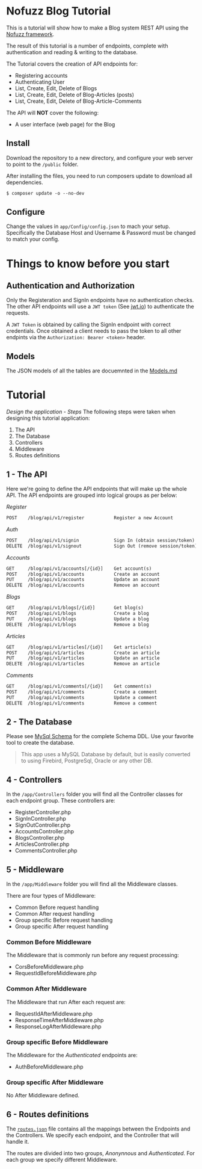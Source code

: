 # Nofuzz Blog Tutorial
This is a tutorial will show how to make a Blog system REST API using the [Nofuzz framework](https://github.com/Celarius/nofuzz-framework).

The result of this tutorial is a number of endpoints, complete with authentication and reading & writing to the database.

The Tutorial covers the creation of API endpoints for:
- Registering accounts
- Authenticating User
- List, Create, Edit, Delete of Blogs
- List, Create, Edit, Delete of Blog-Articles (posts)
- List, Create, Edit, Delete of Blog-Article-Comments

The API will __NOT__ cover the following:
- A user interface (web page) for the Blog

## Install
Download the repository to a new directory, and configure your web server to point to the `/public` folder.

After installing the files, you need to run composers update to download all dependencies.
```txt
$ composer update -o --no-dev
```

## Configure
Change the values in `app/Config/config.json` to mach your setup. Specifically the Database Host and Username & Password must be changed to match your config.


# Things to know before you start

## Authentication and Authorization
Only the Registeration and SignIn endpoints have no authentication checks. The other API endpoints will use a `JWT token` (See [jwt.io](https://jwt.io)) to authenticate the requests.

A `JWT Token` is obtained by calling the SignIn endpoint with correct credentials. Once obtained a client needs to pass the token to all other endpints via the `Authorization: Bearer <token>` header.

## Models
The JSON models of all the tables are docuemnted in the [Models.md](doc/models.md)


# Tutorial
*Design the application - Steps*
The following steps were taken when designing this tutorial application:

1. The API
2. The Database
3. Controllers
4. Middleware
5. Routes definitions


## 1 - The API
Here we're going to define the API endpoints that will make up the whole API. The API endpoints are grouped into logical groups as per below:

*Register*
```txt
POST    /blog/api/v1/register           Register a new Account
```
*Auth*
```txt
POST    /blog/api/v1/signin             Sign In (obtain session/token)
DELETE  /blog/api/v1/signout            Sign Out (remove session/token)
```
*Accounts*
```txt
GET     /blog/api/v1/accounts[/{id}]    Get account(s) 
POST    /blog/api/v1/accounts           Create an account
PUT     /blog/api/v1/accounts           Update an account
DELETE  /blog/api/v1/accounts           Remove an account
```
*Blogs*
```txt
GET     /blog/api/v1/blogs[/{id}]       Get blog(s)
POST    /blog/api/v1/blogs              Create a blog
PUT     /blog/api/v1/blogs              Update a blog
DELETE  /blog/api/v1/blogs              Remove a blog
```
*Articles*
```txt
GET     /blog/api/v1/articles[/{id}]    Get article(s)
POST    /blog/api/v1/articles           Create an article
PUT     /blog/api/v1/articles           Update an article
DELETE  /blog/api/v1/articles           Remove an article
```
*Comments*
```txt
GET     /blog/api/v1/comments[/{id}]    Get comment(s)
POST    /blog/api/v1/comments           Create a comment
PUT     /blog/api/v1/comments           Update a comment
DELETE  /blog/api/v1/comments           Remove a comment
```


## 2 - The Database
Please see [MySql Schema](doc/schema.mysql.sql) for the complete Schema DDL. Use your favorite tool to create the database.

> This app uses a MySQL Database by default, but is easily converted to using Firebird, PostgreSql, Oracle or any other DB.

## 4 - Controllers
In the `/app/Controllers` folder you will find all the Controller classes for each endpoint group. These controllers are:
- RegisterController.php
- SignInController.php
- SignOutController.php
- AccountsController.php
- BlogsController.php
- ArticlesController.php
- CommentsController.php

## 5 - Middleware
In the `/app/Middleware` folder you will find all the Middleware classes. 

There are four types of Middleware:
- Common Before request handling
- Common After request handling
- Group specific Before request handling
- Group specific After request handling

### Common Before Middleware
The Middleware that is commonly run before any request processing:
- CorsBeforeMiddleware.php
- RequestIdBeforeMiddleware.php

### Common After Middleware
The Middleware that run After each request are:
- RequestIdAfterMiddleware.php
- ResponseTimeAfterMiddleware.php
- ResponseLogAfterMiddleware.php

### Group specific Before Middleware
The Middleware for the *Authenticated* endpoints are:
- AuthBeforeMiddleware.php

### Group specific After Middleware
No After Middleware defined.

## 6 - Routes definitions
The [`routes.json`](app/Config/routes.json) file contains all the mappings between the Endpoints and the Controllers. We specify each endpoint, and the Controller that will handle it.

The routes are divided into two groups, *Anonynnous* and *Authenticated*. For each group we specify different Middleware.
